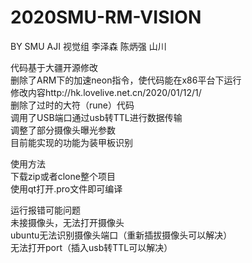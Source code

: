 # 2020SMU-RM-VISION

BY SMU AJI 视觉组 李泽森 陈炳强 山川

代码基于大疆开源修改  
删除了ARM下的加速neon指令，使代码能在x86平台下运行  
修改内容http://hk.lovelive.net.cn/2020/01/12/1/  
删除了过时的大符（rune）代码  
调用了USB端口通过usb转TTL进行数据传输  
调整了部分摄像头曝光参数  
目前能实现的功能为装甲板识别  

使用方法  
下载zip或者clone整个项目  
使用qt打开.pro文件即可编译  

运行报错可能问题  
未接摄像头，无法打开摄像头  
ubuntu无法识别摄像头端口（重新插拔摄像头可以解决）  
无法打开port（插入usb转TTL可以解决）
